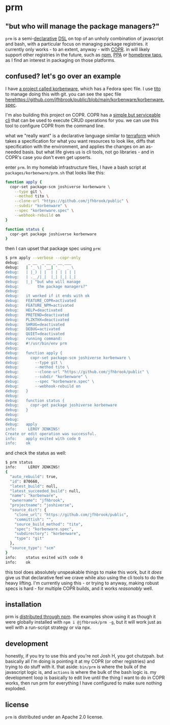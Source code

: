 # prm
## "but who will manage the package managers?"

`prm` is a semi-[declarative](https://en.wikipedia.org/wiki/Declarative_programming) [DSL](https://en.wikipedia.org/wiki/Domain-specific_language) on top of an unholy combination of
javascript and bash, with a particular focus on managing package registries.
it currently only works - to an extent, anyway -
with [COPR](https://copr.fedorainfracloud.org). in will likely support
other registries in the future, such as [npm](https://npmjs.org),
[PPA](https://launchpad.net/ubuntu/+ppas) or
[homebrew taps](https://docs.brew.sh/How-to-Create-and-Maintain-a-Tap), as I
find an interest in packaging on those platforms.

## confused? let's go over an example

I have [a project called korbenware](https://github.com/jfhbrook/public/tree/main/korbenware),
which has a Fedora spec file. I use [tito](https://github.com/rpm-software-management/tito)
to manage doing this with git. you can see the spec file [here]()https://github.com/jfhbrook/public/blob/main/korbenware/korbenware.spec.

I'm also building this project on COPR. COPR has a
[simple but serviceable cli](https://developer.fedoraproject.org/deployment/copr/copr-cli.html)
that can be used to execute CRUD operations for you. we can use this tool to
configure COPR from the command line.

what we "really want" is a declarative language similar to [terraform](https://www.terraform.io/)
which takes a specification for what you want resources to look like, diffs that
specification with the environment, and applies the changes on an as-needed basis.
but what life gives us is cli tools, not go libraries - and in COPR's case you
don't even get upserts.

enter `prm`. In my homelab infrastructure files, I have a bash script at
`packages/korbenware/prm.sh` that looks like this:

```bash
function apply {
  copr-set package-scm joshiverse korbenware \
    --type git \
    --method tito \
    --clone-url "https://github.com/jfhbrook/public" \
    --subdir "korbenware" \
    --spec "korbenware.spec" \
    --webhook-rebuild on
}

function status {
  copr-get package joshiverse korbenware
}
```

then I can upset that package spec using `prm`:

```bash
$ prm apply --verbose --copr-only
debug:    _ __  _ __ _ __ ___  
debug:   | '_ \| '__| '_ ` _ \ 
debug:   | |_) | |  | | | | | |
debug:   | .__/|_|  |_| |_| |_|
debug:   |_| "but who will manage
debug:        the package managers?"
debug:   
debug:   it worked if it ends with ok
debug:   FEATURE_COPR=activated
debug:   FEATURE_NPM=activated
debug:   HELP=deactivated
debug:   PRETEND=deactivated
debug:   PLZKTHX=deactivated
debug:   SHRUG=deactivated
debug:   DEBUG=activated
debug:   QUIET=deactivated
debug:   running command:
debug:   #!/usr/bin/env prm
debug:   
debug:   function apply {
debug:     copr-set package-scm joshiverse korbenware \
debug:       --type git \
debug:       --method tito \
debug:       --clone-url "https://github.com/jfhbrook/public" \
debug:       --subdir "korbenware" \
debug:       --spec "korbenware.spec" \
debug:       --webhook-rebuild on
debug:   }
debug:   
debug:   function status {
debug:     copr-get package joshiverse korbenware
debug:   }
debug:   
debug:   
debug:   apply
info:     LEROY JENKINS! 
Create or edit operation was successful.
info:    apply exited with code 0
info:    ok
```

and check the status as well:

```bash
$ prm status
info:     LEROY JENKINS! 
{
  "auto_rebuild": true,
  "id": 870660,
  "latest_build": null,
  "latest_succeeded_build": null,
  "name": "korbenware",
  "ownername": "jfhbrook",
  "projectname": "joshiverse",
  "source_dict": {
    "clone_url": "https://github.com/jfhbrook/public",
    "committish": "",
    "source_build_method": "tito",
    "spec": "korbenware.spec",
    "subdirectory": "korbenware",
    "type": "git"
  },
  "source_type": "scm"
}
info:    status exited with code 0
info:    ok
```

this tool does absolutely unspeakable things to make this work, but it *does*
give us that declarative feel we crave while also using the cli tools to do
the heavy lifting. I'm currently using this - or trying to anyway, making
robust specs is hard - for multiple COPR builds, and it works *reasonably* well.

## installation

prm is [distributed through npm](https://npm.im/@jfhbrook/prm). the examples
show using it as though it were globally installed with `npm i @jfhbrook/prm -g`,
but it will work just as well with a run-script strategy or via npx.

## development

honestly, if you try to use this and you're not Josh H, you got chutzpah. but
basically all I'm doing is pointing it at my COPR (or other registries) and
trying to do stuff with it. that aside: `bin/prm` is where the bulk of the
javascript logic is, and `actions` is where the bulk of the bash logic is. my
development loop is basically to edit live until the thing I want to do in
COPR works, then run prm for everything I have configured to make sure nothing
exploded.

## license

`prm` is distributed under an Apache 2.0 license.
